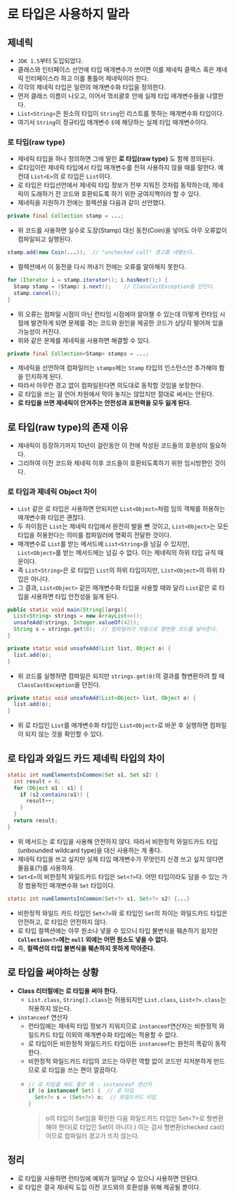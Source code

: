 # 로 타입은 사용하지 말라

## 제네릭

* `JDK 1.5`부터 도입되었다.
* 클래스와 인터페이스 선언에 타입 매개변수가 쓰이면 이를 제네릭 클랙스 혹은 제네릭 인터페이스라 하고 이를 통틀어 제네릭이라 한다.
* 각각의 제네릭 타입은 일련의 매개변수화 타입을 정의한다.
* 먼저 클래스 이름이 나오고, 이어서 꺾쇠괄호 안에 실제 타입 매개변수들을 나열한다.
* `List<String>`은 원소의 타입이 `String`인 리스트를 뜻하는 매개변수화 타입이다.
* 여기서 `String`이 정규타입 매개변수 `E`에 해당하는 실제 타입 매개변수이다.

### 로 타입(raw type)

* 제네릭 타입을 하나 정의하면 그에 딸린 **로 타입(raw type)** 도 함께 정의된다.
* 로타입이란 제네릭 타입에서 타입 매개변수를 전혀 사용하지 않을 때를 말한다. 예컨대 `List<E>`의 로 타입은 `List`이다.
* 로 타입은 타입선언에서 제네릭 타입 정보가 전부 지워진 것처럼 동작하는데, 제네릭이 도래하기 전 코드와 호환되도록
  하기 위한 궁여지책이라 할 수 있다.
* 제네릭을 지원하기 전에는 컬렉션을 다음과 같이 선언했다.

```java
private final Collection stamp = ...;
```

* 위 코드를 사용하면 실수로 도장(Stamp) 대신 동전(Coin)을 넣어도  아무 오류없이 컴파일되고 실행된다.

```java
stamp.add(new Coin(...));  // "unchecked call" 경고를 내뱉는다.
```

* 컬렉션에서 이 동전을 다시 꺼내기 전에는 오류를 알아채지 못한다.

```java
for (Iterator i = stamp.iterator(); i.hasNext();) {
  Stamp stamp = (Stamp) i.next();    // ClassCastException을 던진다.
  stamp.cancel();
}
```

* 위 오류는 컴파일 시점이 아닌 런타임 시점에야 알아챌 수 있는데 이렇게 런타임 시점에 발견하게 되면 문제를 겪는 코드와 
  원인을 제공한 코드가 상당히 떨어져 있을 가능성이 커진다.
* 위와 같은 문제를 제네릭을 사용하면 해결할 수 있다.

```java
private final Collection<Stamp> stamps = ...;
```

* 제네릭을 선언하여 컴파일러는 `stamps`에는 `Stamp` 타입의 인스턴스만 추가해야 함을 인지하게 된다.
* 따라서 아무런 경고 없이 컴파일된다면 의도대로 동작할 것임을 보장한다.
* 로 타입을 쓰는 걸 언어 차원에서 막아 놓지는 않았지만 절대로 써서는 안된다.
* **로 타입을 쓰면 제네릭이 안겨주는 안전성과 표현력을 모두 잃게 된다.**

## 로 타입(raw type)의 존재 이유

* 제네릭이 등장하기까지 10년이 걸린동안 이 전에 작성된 코드들의 호환성이 필요하다.
* 그리하여 이전 코드와 제네릭 이후 코드들이 호환되도록하기 위한 임시방편인 것이다.

### 로 타입과 제네릭 Object 차이

* `List` 같은 로 타입은 사용하면 안되지만 `List<Object>`처럼 임의 객체를 허용하는 매개변수화 타입은 괜찮다.
* 두 차이점은 `List`는 제네릭 타입에서 완전히 발을 뺀 것이고, `List<Object>`는 모든 타입을 허용한다는 의미를
  컴파일러에 명확히 전달한 것이다.
* 매개변수로 `List`를 받는 메서드에 `List<String>`을 넘길 수 있지만, `List<Object>`를 받는 메서드에는
  넘길 수 없다. 이는 제네릭의 하위 타입 규칙 때문이다.
* 즉 `List<String>`은 로 타입인 `List`의 하위 타입이지만, `List<Object>`의 하위 타입은 아니다.
* 그 결과, `List<Object>` 같은 매개변수화 타입을 사용할 때와 달리 `List`같은 로 타입을 사용하면 타입 안전성을 잃게 된다.

```java
public static void main(String[]args){   
  List<String> strings = new ArrayList<>();
  unsafeAdd(strings, Integer.valueOf(42));
  String s = strings.get(0);  // 컴파일러가 자동으로 형변환 코드를 넣어준다.
}

private static void unsafeAdd(List list, Object o) {
  list.add(o);
}
```

* 위 코드를 실행하면 컴파일은 되지만 `strings.get(0)`의 결과를 형변환하려 할 때 `ClassCastException`을
  던진다.

```java
private static void unsafeAdd(List<Object> list, Object o) {
  list.add(o);
}
```

* 위 로 타입인 `List`를 매개변수화 타입인 `List<Object>`로 바꾼 후 실행하면 컴파일이 되지 않는 것을 확인할 수 있다.

## 로 타입과 와일드 카드 제네릭 타입의 차이

```java
static int numElementsInCommon(Set s1, Set s2) {
  int result = 0;
  for (Object o1 : s1) {
    if (s2.contains(o1)) {
      result++;
    }
  }
  return result;
}
```

* 위 메서드는 로 타입을 사용해 안전하지 않다. 따라서 비한정적 와일드카드 타입(unbounded wildcard type)을
  대신 사용하는 게 좋다.
* 제네릭 타입을 쓰고 싶지만 실제 타입 매개변수가 무엇인지 신경 쓰고 싶지 않다면 물음표(?)를 사용하자.
* `Set<E>`의 비한정적 와일드카드 타입은 `Set<?>`다. 어떤 타입이라도 담을 수 있는 가장 범용적인 매개변수화 `Set` 타입이다.

```java
static int numElementsInCommon(Set<?> s1, Set<?> s2) {...}
```

* 비한정적 와일드 카드 타입인 `Set<?>`와 로 타입인 `Set`의 차이는 와일드카드 타입은 안전하고, 로 타입은
  안전하지 않다.
* 로 타입 컬렉션에는 아무 원소나 넣을 수 있으니 타입 불변식을 훼손하기 쉽지만 
  **`Collection<?>`에는 `null` 외에는 어떤 원소도 넣을 수 없다.**
* 즉, **컬렉션의 타입 불변식을 훼손하지 못하게 막아준다.**

## 로 타입을 써야하는 상황

* **Class 리터럴에는 로 타입을 써야 한다.**
  * `List.class`, `String[].class`는 허용되지만 `List.class`, `List<?>.class`는 허용하지 않는다.
* `instanceof` 연산자
  * 런타임에는 제네릭 타입 정보가 지워지므로 `instanceof`연산자는 비한정적 와일드카드 타입 이외의 매개변수화 타입에는
    적용할 수 없다.
  * 로 타입이든 비한정적 와일드카드 타입이든 `instanceof`는 완전히 똑같이 동작한다.
  * 비한정적 와일드카드 타입의 코드는 아무런 역할 없이 코드만 지저분하게 만드므로 로 타입을 쓰는 편이 깔끔하다.
  * ```java
    // 로 타입을 써도 좋은 예 - instanceof 연산자
    if (o instanceof Set) {  // 로 타입
      Set<?> s = (Set<?>) o;  // 와일드카드 타입
    }
    ```
    > o의 타입이 Set임을 확인한 다음 와일드카드 타입인 Set<?>로 형변환해야 한다(로 타입인 Set이 아니다.)
    이는 검사 형변환(checked cast)이므로 컴파일러 경고가 뜨지 않는다.

## 정리 

* 로 타입을 사용하면 런타임에 예외가 일어날 수 있으니 사용하면 안된다.
* 로 타입은 결국 제네릭 도입 이전 코드와의 호환성을 위해 제공될 뿐이다.
